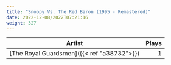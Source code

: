 ```yaml
---
title: "Snoopy Vs. The Red Baron (1995 - Remastered)"
date: 2022-12-08/2022T07:21:16
weight: 327
---
```




 Artist | Plays 
----- | -----:
[The Royal Guardsmen]({{< ref "a38732">}}) | 1
